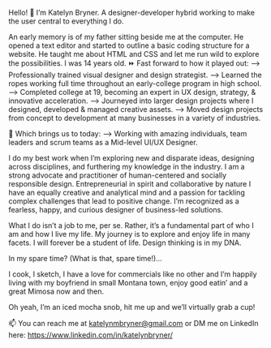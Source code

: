 Hello! 👋 I’m Katelyn Bryner. A designer-developer hybrid working to make the user central to everything I do.

An early memory is of my father sitting beside me at the computer. He opened a text editor and started to outline a basic coding structure for a website. He taught me about HTML and CSS and let me run wild to explore the possibilities. I was 14 years old.
⏩ Fast forward to how it played out:
⟶ Professionally trained visual designer and design strategist.
⟶ Learned the ropes working full time throughout an early-college program in high school.
⟶ Completed college at 19, becoming an expert in UX design, strategy, & innovative acceleration.
⟶ Journeyed into larger design projects where I designed, developed & managed creative assets.
⟶ Moved design projects from concept to development at many businesses in a variety of industries.

📅 Which brings us to today:
⟶ Working with amazing individuals, team leaders and scrum teams as a Mid-level UI/UX Designer.

I do my best work when I’m exploring new and disparate ideas, designing across disciplines, and furthering my knowledge in the industry. I am a strong advocate and practitioner of human-centered and socially responsible design. Entrepreneurial in spirit and collaborative by nature I have an equally creative and analytical mind and a passion for tackling complex challenges that lead to positive change. I’m recognized as a fearless, happy, and curious designer of business-led solutions.

What I do isn’t a job to me, per se. Rather, it’s a fundamental part of who I am and how I live my life. My journey is to explore and enjoy life in many facets. I will forever be a student of life. Design thinking is in my DNA.

In my spare time? (What is that, spare time!)…

I cook, I sketch, I have a love for commercials like no other and I’m happily living with my boyfriend in small Montana town, enjoy good eatin’ and a great Mimosa now and then.

Oh yeah, I’m an iced mocha snob, hit me up and we’ll virtually grab a cup!

📫 You can reach me at katelynmbryner@gmail.com or DM me on LinkedIn here: https://www.linkedin.com/in/katelynbryner/

<!---
katelynbryner/katelynbryner is a ✨ special ✨ repository because its `README.md` (this file) appears on your GitHub profile.
You can click the Preview link to take a look at your changes.
--->
